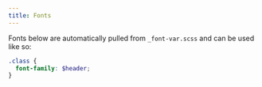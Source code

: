 ```yaml
---
title: Fonts
---
```

Fonts below are automatically pulled from `_font-var.scss` and can be used like so:

```scss
.class {
  font-family: $header;
}
```
